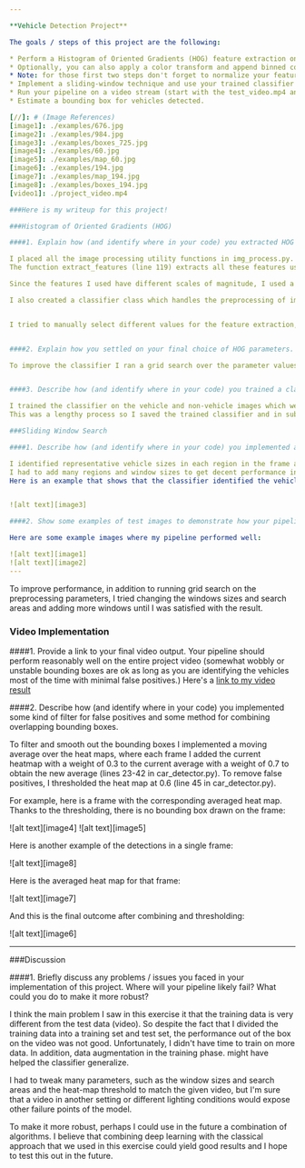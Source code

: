 ```yaml
---

**Vehicle Detection Project**

The goals / steps of this project are the following:

* Perform a Histogram of Oriented Gradients (HOG) feature extraction on a labeled training set of images and train a classifier Linear SVM classifier
* Optionally, you can also apply a color transform and append binned color features, as well as histograms of color, to your HOG feature vector. 
* Note: for those first two steps don't forget to normalize your features and randomize a selection for training and testing.
* Implement a sliding-window technique and use your trained classifier to search for vehicles in images.
* Run your pipeline on a video stream (start with the test_video.mp4 and later implement on full project_video.mp4) and create a heat map of recurring detections frame by frame to reject outliers and follow detected vehicles.
* Estimate a bounding box for vehicles detected.

[//]: # (Image References)
[image1]: ./examples/676.jpg
[image2]: ./examples/984.jpg
[image3]: ./examples/boxes_725.jpg
[image4]: ./examples/60.jpg
[image5]: ./examples/map_60.jpg
[image6]: ./examples/194.jpg
[image7]: ./examples/map_194.jpg
[image8]: ./examples/boxes_194.jpg
[video1]: ./project_video.mp4

###Here is my writeup for this project!

###Histogram of Oriented Gradients (HOG)

####1. Explain how (and identify where in your code) you extracted HOG features from the training images.

I placed all the image processing utility functions in img_process.py. For each image I extracted spatial, color histogram and histogram of gradient features for training and testing.
The function extract_features (line 119) extracts all these features using other utility functions and according to the parameters it receives from the classifier.

Since the features I used have different scales of magnitude, I used a StandardScaler to normalize each column (see lines 98-100 in classifier.py).

I also created a classifier class which handles the preprocessing of images, training an SVC and classifying test images (classifier.py).


I tried to manually select different values for the feature extraction, but I found that even when the classifier performs well on the test set (over 95%) it is not enough for the driving movie.


####2. Explain how you settled on your final choice of HOG parameters.

To improve the classifier I ran a grid search over the parameter values (lines 50 - 81 in classifier.py, commented out). I got the best results on the test set (~99%) with one of the combinations, and from that point I used those values as constants (lines 23-32 in classifier.py). Perhaps most importantly, I worked in the YUV color space. 


####3. Describe how (and identify where in your code) you trained a classifier using your selected HOG features (and color features if you used them).

I trained the classifier on the vehicle and non-vehicle images which were divided randomly into training and test sets and fed into the SVC (lines 86-115 in classifier.py).
This was a lengthy process so I saved the trained classifier and in subsequent runs I loaded it from disk using "pickle" (see lines 169 - 179 in sliding_window.py).

###Sliding Window Search

####1. Describe how (and identify where in your code) you implemented a sliding window search.  How did you decide what scales to search and how much to overlap windows?

I identified representative vehicle sizes in each region in the frame and defines different search areas and window scales (lines 91-152 in sliding_window.py).
I had to add many regions and window sizes to get decent performance in the video, it was basically a manual tuning process where I added and updated the regions after each test run.
Here is an example that shows that the classifier identified the vehicles in more than one scale:


![alt text][image3]

####2. Show some examples of test images to demonstrate how your pipeline is working.  What did you do to optimize the performance of your classifier?

Here are some example images where my pipeline performed well:

![alt text][image1]
![alt text][image2]
---
```


To improve performance, in addition to running grid search on the preprocessing parameters, I tried changing the windows sizes and search areas and adding more windows until I was satisfied with the result.

### Video Implementation

####1. Provide a link to your final video output.  Your pipeline should perform reasonably well on the entire project video (somewhat wobbly or unstable bounding boxes are ok as long as you are identifying the vehicles most of the time with minimal false positives.)
Here's a [link to my video result](./project_video.mp4)


####2. Describe how (and identify where in your code) you implemented some kind of filter for false positives and some method for combining overlapping bounding boxes.

To filter and smooth out the bounding boxes I implemented a moving average over the heat maps, where each frame I added the current heatmap with a weight of 0.3 to the current average with a weight of 0.7 to obtain the new average (lines 23-42 in car_detector.py). To remove false positives, I thresholded the heat map at 0.6 (line 45 in car_detector.py).

For example, here is a frame with the corresponding averaged heat map. Thanks to the thresholding, there is no bounding box drawn on the frame:

![alt text][image4]
![alt text][image5]

Here is another example of the detections in a single frame:

![alt text][image8]

Here is the averaged heat map for that frame:

![alt text][image7]

And this is the final outcome after combining and thresholding:

![alt text][image6]


---

###Discussion

####1. Briefly discuss any problems / issues you faced in your implementation of this project.  Where will your pipeline likely fail?  What could you do to make it more robust?

I think the main problem I saw in this exercise it that the training data is very different from the test data (video). So despite the fact that I divided the training data into a training set and test set, the performance out of the box on the video was not good. Unfortunately, I didn't have time to train on more data. In addition, data augmentation in the training phase. might have helped the classifier generalize.

I had to tweak many parameters, such as the window sizes and search areas and the heat-map threshold to match the given video, but I'm sure that a video in another setting or different lighting conditions would expose other failure points of the model.

To make it more robust, perhaps I could use in the future a combination of algorithms. I believe that combining deep learning with the classical approach that we used in this exercise could yield good results and I hope to test this out in the future.



